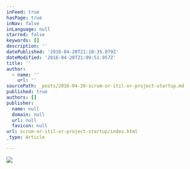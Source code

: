 ```yaml
---
inFeed: true
hasPage: true
inNav: false
inLanguage: null
starred: false
keywords: []
description: ''
datePublished: '2016-04-20T21:10:35.079Z'
dateModified: '2016-04-20T21:09:51.957Z'
title: ''
author:
  - name: ''
    url: ''
sourcePath: _posts/2016-04-20-scrum-or-itil-or-project-startup.md
published: true
authors: []
publisher:
  name: null
  domain: null
  url: null
  favicon: null
url: scrum-or-itil-or-project-startup/index.html
_type: Article

---
```

![](https://the-grid-user-content.s3-us-west-2.amazonaws.com/d7918819-7119-4dc1-abcd-3ff358430bd5.jpg)